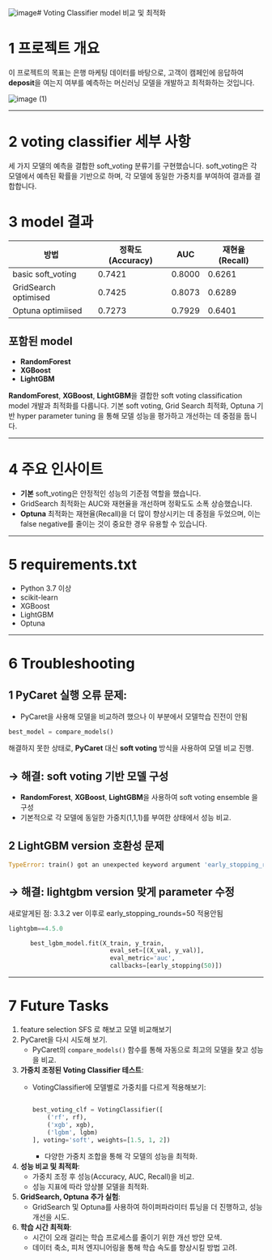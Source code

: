 ![image](https://github.com/user-attachments/assets/4718c7df-43ca-4a61-92b5-343475b8e808)# Voting Classifier model 비교 및 최적화

# 1 프로젝트 개요

이 프로젝트의 목표는 은행 마케팅 데이터를 바탕으로, 고객이 캠페인에 응답하여 **deposit**을 여는지 여부를 예측하는 머신러닝 모델을 개발하고 최적화하는 것입니다.

![image (1)](https://github.com/user-attachments/assets/0c1ac6f7-abe0-4d79-8739-7ef1910b2b2a)

---


# 2 voting classifier 세부 사항

세 가지 모델의 예측을 결합한 soft_voting 분류기를 구현했습니다. soft_voting은 각 모델에서 예측된 확률을 기반으로 하며, 각 모델에 동일한 가중치를 부여하여 결과를 결합합니다.


# 3 model 결과

| 방법 | 정확도 (Accuracy) | AUC | 재현율 (Recall) |
| --- | --- | --- | --- |
| basic soft_voting | 0.7421 | 0.8000 | 0.6261 |
| GridSearch optimised | 0.7425 | 0.8073 | 0.6289 |
| Optuna optimiised | 0.7273 | 0.7929 | 0.6401 |

## 포함된 model

- **RandomForest**
- **XGBoost**
- **LightGBM**

**RandomForest**, **XGBoost**, **LightGBM**을 결합한 soft voting classification model 개발과 최적화를 다룹니다. 기본 soft voting, Grid Search 최적화, Optuna 기반 hyper parameter tuning 을 통해 모델 성능을 평가하고 개선하는 데 중점을 둡니다.

---


# 4 주요 인사이트

- **기본** soft_voting은 안정적인 성능의 기준점 역할을 했습니다.
- GridSearch 최적화는 AUC와 재현율을 개선하며 정확도도 소폭 상승했습니다.
- **Optuna** 최적화는 재현율(Recall)을 더 많이 향상시키는 데 중점을 두었으며, 이는 false negative를 줄이는 것이 중요한 경우 유용할 수 있습니다.

---

# 5 requirements.txt

- Python 3.7 이상
- scikit-learn
- XGBoost
- LightGBM
- Optuna

---

# 6 Troubleshooting

## **1 PyCaret 실행 오류 문제:**

- PyCaret을 사용해 모델을 비교하려 했으나  이 부분에서 모델학습 진전이 안됨

```python
best_model = compare_models()
```

해결하지 못한 상태로, **PyCaret** 대신 **soft voting** 방식을 사용하여 모델 비교 진행.

## → 해결: **soft voting 기반 모델 구성**

- **RandomForest**, **XGBoost**, **LightGBM**을 사용하여 soft voting ensemble 을 구성
- 기본적으로 각 모델에 동일한 가중치(1,1,1)를 부여한 상태에서 성능 비교.


## **2** LightGBM version 호환성 문제

```python
TypeError: train() got an unexpected keyword argument 'early_stopping_rounds'
```

## → 해결: lightgbm version 맞게 parameter 수정

새로알게된 점: 3.3.2 ver 이후로 early_stopping_rounds=50 적용안됨
                            

```python
lightgbm==4.5.0

      best_lgbm_model.fit(X_train, y_train,
                            eval_set=[(X_val, y_val)],
                            eval_metric='auc',
                            callbacks=[early_stopping(50)])
```

---

# 7 Future Tasks

1. feature selection SFS 로 해보고 모델 비교해보기
2. PyCaret을 다시 시도해 보기.
    - PyCaret의 `compare_models()` 함수를 통해 자동으로 최고의 모델을 찾고 성능을 비교.
3. **가중치 조정된 Voting Classifier 테스트**:
    - VotingClassifier에 모델별로 가중치를 다르게 적용해보기:
        
        ```python
        
        best_voting_clf = VotingClassifier([
            ('rf', rf),
            ('xgb', xgb),
            ('lgbm', lgbm)
        ], voting='soft', weights=[1.5, 1, 2])
        
        ```
        
        - 다양한 가중치 조합을 통해 각 모델의 성능을 최적화.
4. **성능 비교 및 최적화**:
    - 가중치 조정 후 성능(Accuracy, AUC, Recall)을 비교.
    - 성능 지표에 따라 앙상블 모델을 최적화.
5. **GridSearch, Optuna 추가 실험**:
    - GridSearch 및 Optuna를 사용하여 하이퍼파라미터 튜닝을 더 진행하고, 성능 개선을 시도.
6. **학습 시간 최적화**:
    - 시간이 오래 걸리는 학습 프로세스를 줄이기 위한 개선 방안 모색.
    - 데이터 축소, 피처 엔지니어링을 통해 학습 속도를 향상시킬 방법 고려.
